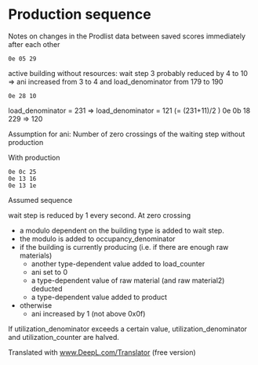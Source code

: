 # Production sequence

Notes on changes in the Prodlist data between saved scores immediately after each other

    0e 05 29

active building without resources: wait step 3 probably reduced by 4 to 10 => ani increased from 3 to 4 and load_denominator from 179 to 190

    0e 28 10

load_denominator = 231 => load_denominator = 121 (= (231+11)/2 )
    0e 0b 18
229 => 120

Assumption for ani: Number of zero crossings of the waiting step without production

With production

    0e 0c 25
    0e 13 16
    0e 13 1e

Assumed sequence

wait step is reduced by 1 every second.
At zero crossing

-   a modulo dependent on the building type is added to wait step.
-   the modulo is added to occupancy_denominator
-   if the building is currently producing (i.e. if there are enough raw materials)
    -   another type-dependent value added to load_counter
    -   ani set to 0
    -   a type-dependent value of raw material (and raw material2) deducted
    -   a type-dependent value added to product
-   otherwise
    -   ani increased by 1 (not above 0x0f)

If utilization_denominator exceeds a certain value, utilization_denominator and utilization_counter are halved.

Translated with www.DeepL.com/Translator (free version)
